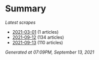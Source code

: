 # Summary
*Latest scrapes*
* [2021-03-01](https://github.com/nuuuwan/news_lk/blob/data/news_lk.2021-03-01.json) (1 articles)
* [2021-09-12](https://github.com/nuuuwan/news_lk/blob/data/news_lk.2021-09-12.json) (134 articles)
* [2021-09-13](https://github.com/nuuuwan/news_lk/blob/data/news_lk.2021-09-13.json) (110 articles)

*Generated at 07:09PM, September 13, 2021*